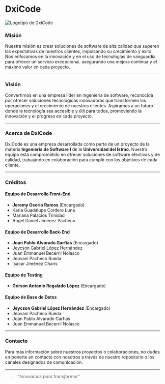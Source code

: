 # DxiCode

![Logotipo de DxiCode](https://i.ibb.co/3kMfNhm/Logo-dxicode.png "DxiCode")

### **Misión**  
Nuestra misión es crear soluciones de software de alta calidad que superen las expectativas de nuestros clientes, impulsando su crecimiento y éxito. Nos enfocamos en la innovación y en el uso de tecnologías de vanguardia para ofrecer un servicio excepcional, asegurando una mejora continua y el máximo valor en cada proyecto.

---

### **Visión**  
Convertirnos en una empresa líder en ingeniería de software, reconocida por ofrecer soluciones tecnológicas innovadoras que transformen las operaciones y el crecimiento de nuestros clientes. Aspiramos a un futuro donde la tecnología sea accesible y útil para todos, promoviendo la innovación y el progreso en cada proyecto.

---

### **Acerca de DxiCode**  
DxiCode es una empresa desarrollada como parte de un proyecto de la materia **Ingeniería de Software I** de la **Universidad del Istmo**. Nuestro equipo está comprometido en ofrecer soluciones de software efectivas y de calidad, trabajando en colaboración para cumplir con los objetivos de cada cliente.

---

### **Créditos**  

#### **Equipo de Desarrollo Front-End**  
- **Jeremy Osorio Ramos** (Encargado)  
- Karla Guadalupe Cordero Luna  
- Mariana Palacios Trinidad  
- Angel Daniel Jimenez Pacheco  

#### **Equipo de Desarrollo Back-End**  
- **Joan Pablo Alvarado Garfias** (Encargado)  
- Jeycson Gabriel López Hernández  
- Juan Emmanuel Becerril Nolasco  
- Jeovani Pacheco Rueda  
- Isacar Jiménez Charis  

#### **Equipo de Testing**  
- **Gerson Antonio Regalado López** (Encargado)  

#### **Equipo de Base de Datos**  
- **Jeycson Gabriel López Hernández** (Encargado)  
- Jeovani Pacheco Rueda  
- Joan Pablo Alvarado Garfias  
- Juan Emmanuel Becerril Nolasco  

---

### **Contacto**  
Para más información sobre nuestros proyectos o colaboraciones, no dudes en ponerte en contacto con nosotros a través de nuestro repositorio o los canales designados de comunicación.

---

> _“Innovamos para transformar”_  
